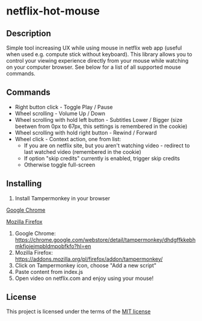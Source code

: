 # netflix-hot-mouse

## Description

Simple tool increasing UX while using mouse in netflix web app (useful when used e.g. compute stick without keyboard). This library allows you to control your viewing experience directly from your mouse while watching on your computer browser. See below for a list of all supported mouse commands.

## Commands

* Right button click - Toggle Play / Pause
* Wheel scrolling - Volume Up / Down 
* Wheel scrolling with hold left button - Subtitles Lower / Bigger (size beetwen from 0px to 67px, this settings is remembered in the cookie)
* Wheel scrolling with hold right button - Rewind / Forward
* Wheel click - Context action, one from list:
   * If you are on netflix site, but you aren't watching video - redirect to last watched video (remembered in the cookie)
   * If option "skip credits" currently is enabled, trigger skip credits
   * Otherwise toggle full-screen

## Installing

1. Install Tampermonkey in your browser

[Google Chrome](https://chrome.google.com/webstore/detail/tampermonkey/dhdgffkkebhmkfjojejmpbldmpobfkfo?hl=en)

[Mozilla Firefox](https://addons.mozilla.org/pl/firefox/addon/tampermonkey/)

   1. Google Chrome: https://chrome.google.com/webstore/detail/tampermonkey/dhdgffkkebhmkfjojejmpbldmpobfkfo?hl=en
   1. Mozilla Firefox: https://addons.mozilla.org/pl/firefox/addon/tampermonkey/
1. Click on Tampermonkey icon, choose "Add a new script"
1. Paste content from index.js
1. Open video on netflix.com and enjoy using your mouse!

## License

This project is licensed under the terms of the [MIT license](https://github.com/callemall/material-ui/blob/master/LICENSE)
